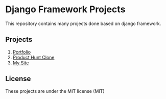 # Django Framework Projects
This repository contains many projects done based on django framework.

## Projects
1. [Portfolio](portfolio/)
2. [Product Hunt Clone](producthunt/)
2. [My Site](mysite/)


## License
These projects are under the MIT license (MIT)

